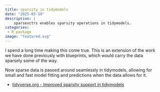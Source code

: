 ```yaml
---
title: sparsity in tidymodels
date: "2025-03-19"
description: |
    sparsevctrs enables sparsity operations in tidymodels.
categories:
 - R package
image: "featured.svg"
---
```






I spend a long time making this come true. This is an extension of the work we have done previously with blueprints, which would carry the data sparsely some of the way.

Now sparse data is passed around seamlessly in tidymodels, allowing for small and fast model fitting and predictions when the data allows for it.

- [tidyverse.org - Improved sparsity support in tidymodels](https://www.tidyverse.org/blog/2025/03/tidymodels-sparsity/)
